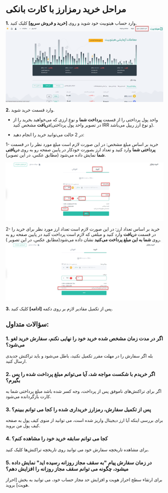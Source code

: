 # مراحل خرید رمزارز با کارت بانکی

**1.**	وارد حساب هیتوبیت خود شوید و روی **[خرید و فروش سریع]** کلیک کنید.
![photo](How-to-Buy-Crypto-with-Credit-Card1.png)

**2.**	وارد قسمت خرید شوید. 

- واحد پول پرداختی را از قسمت **پرداخت شما** و  نوع ارزی که می‌خواهید بخرید را از **دریافت** مشخص کنید(در تصویر واحد پول پرداختی IRR و نوع ارز ریپل می‌باشد).

- در 2 حالت می‌توانید خرید را انجام دهید:

 1- خرید بر اساس مبلغ مشخص: در این صورت لازم است مبلغ مورد نظر را در قسمت **پرداختی شما** وارد کنید و تعداد ارز بصورت خودکار در پایین صفحه رو به روی **دریافتی شما** نمایش داده می‌شود (مطابق عکس، در  این تصویر).
 
 ![photo](How-to-Buy-Crypto-with-Credit-Card2.png)

 
 2- خرید بر اساس تعداد ارز: در این صورت لازم است تعداد ارز مورد نظر برای خرید را در قسمت **دریافت** وارد کنید و مبلغی که لازم است پرداخت کنید در پایین صفحه رو به روی **شما به این مبلغ پرداخت می‌کنید** نشان داده می‌شود(مطابق عکس، در این تصویر ).   
![photo](How-to-Buy-Crypto-with-Credit-Card3.png)


**3.**	پس از تکمیل مقادیر لازم بر روی دکمه **[ادامه]** کلیک کنید.

## سؤالات متداول:

### 1.	اگر در مدت زمان مشخص شده خرید خود را نهایی نکنم، سفارش خرید لغو می‌شود؟

بله اگر سفارش را در مهلت مقرر تکمیل نکنید، باطل می‌شود و باید تراکنش جدیدی ارسال کنید.

### 2.	اگر خریدم با شکست مواجه شد، آیا می‌توانم مبلغ پرداخت شده را پس بگیرم؟

اگر برای تراکنش‌های ناموفق پس از پرداخت، وجه کسر شده باشد مبلغ پرداختی شما به کارت بازگردانده می‌شود.

### 3.	پس از تکمیل سفارش، رمزارز خریداری شده را کجا می توانم ببینم؟

برای بررسی اینکه آیا ارز دیجیتال واریز شده است، می توانید از منوی کیف پول به صفحه کیف پول من بروید.

### 4.	کجا می توانم سابقه خرید خود را مشاهده کنم؟

برای مشاهده تاریخچه سفارش خود می توانید روی تاریخچه تراکنش‌ها کلیک کنید.

### 5.	در زمان سفارش پیام "به سقف مجاز روزانه رسیده اید" نمایش داده میشود، چگونه می توانم سقف مجاز روزانه را افزایش دهم؟

برای ارتقاء سطح احراز هویت  و افزایش حد مجاز حساب خود، می توانید به بخش [احراز هویت] بروید.


